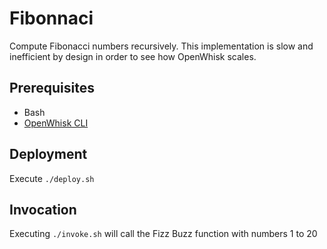 # Fibonnaci
Compute Fibonacci numbers recursively.
This implementation is slow and inefficient by design in order to see how OpenWhisk scales.

## Prerequisites
* Bash
* [OpenWhisk CLI](https://github.com/apache/incubator-openwhisk-cli/releases)

## Deployment
Execute `./deploy.sh`

## Invocation
Executing `./invoke.sh` will call the Fizz Buzz function with numbers 1 to 20 
